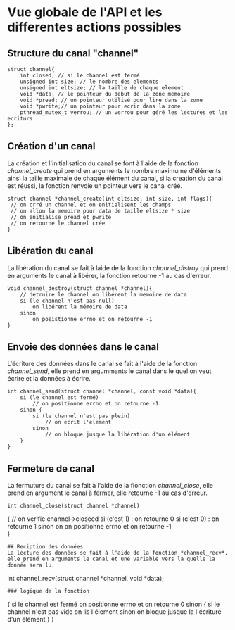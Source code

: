 # Vue globale de l'API et les differentes actions possibles

## Structure du canal "channel"

```
struct channel{
	int closed; // si le channel est fermé
	unsigned int size; // le nombre des elements
	unsigned int eltsize; // la taille de chaque element
	void *data; // le pointeur du debut de la zone memoire 
	void *pread; // un pointeur utilisé pour lire dans la zone 
	void *pwrite;// un pointeur pour ecrir dans la zone 
	pthread_mutex_t verrou; // un verrou pour géré les lectures et les ecriturs 
};
```
## Création d'un canal
La création et l'initialisation du canal se font à l'aide de la fonction *channel_create* qui prend en arguments le nombre maximume d'éléments ainsi la taille maximale de chaque élément du canal, si la creation du canal est réussi, la fonction renvoie un pointeur vers le canal créé.

```
struct channel *channel_create(int eltsize, int size, int flags){
 // on crré un channel et on enitialisent les champs 
 // on allou la memoire pour data de taille eltsize * size
 // on enitialise pread et pwrite
 // on retourne le channel crée 
}
```
## Libération du canal
La libération du canal se fait à laide de la fonction *channel_distroy* qui prend en arguments le canal à libérer, la fonction retourne -1 au cas d'erreur.

```
void channel_destroy(struct channel *channel){
	// detruire le channel on libérent la memoire de data 
	si (le channel n'est pas null)
 		on libérent la mémoire de data
	sinon
		on posistionne errno et on retourne -1
}
```
## Envoie des données dans le canal
L'écriture des données dans le canal se fait à l'aide de la fonction *channel_send*, elle prend en argummants le canal dans le quel on veut écrire et la données à écrire.

```
int channel_send(struct channel *channel, const void *data){
	si (le channel est fermé)
		// on positionne errno et on retourne -1
	sinon {
		si (le channel n'est pas plein)
			// on ecrit l'élement
		sinon
			// on bloque jusque la libération d'un élément
	}
}
```
## Fermeture de canal
La fermuture du canal se fait à l'aide de la fionction *channel_close*, elle prend en argument le canal à fermer, elle retourne -1 au cas d'erreur.

```
int channel_close(struct channel *channel)
```

{
	// on verifie channel->closeed 
	si (c'est 1) : on retourne 0
	si (c'est 0) : on retourne 1
	sinon on on positionne errno et on retourne -1	
}
```
## Reciption des données 
La lecture des données se fait à l'aide de la fonction *channel_recv*, elle prend en arguments le canal et une variable vers la quelle la donnée sera lu.

```
int channel_recv(struct channel *channel, void *data);
```
### logique de la fonction
```
{
 si le channel est fermé 
 	on positionne errno et on retourne 0
 sinon {
	si le channel n'est pas vide
		on lis l'élement
	sinon 
		on bloque jusque la l'écriture d'un élément
	}
}
```
